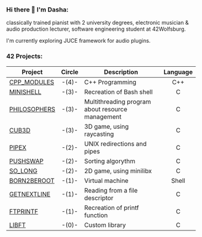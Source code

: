 ### Hi there 👋 I'm Dasha: 
classically trained pianist with 2 university degrees,
electronic musician & audio production lecturer, software engineering student at
42Wolfsburg.

I'm currently exploring JUCE framework for audio plugins.


### 42 Projects:

| Project| Circle  | Description     | Language |
|--------|:-------:|-----------------|:--------:|
|[CPP_MODULES](https://github.com/dashadsh/cpp)|-(4)-|C++ Programming|C++|
|[MINISHELL](https://github.com/dashadsh/minishell)|-(3)-|Recreation of Bash shell|C|
|[PHILOSOPHERS](https://github.com/dashadsh/philo)|-(3)-|Multithreading program about resource management|C|
|[CUB3D](https://github.com/dashadsh/cub3d)|-(3)-|3D game, using raycasting|C|
|[PIPEX](https://github.com//dashadsh/pipex)|-(2)-|UNIX redirections and pipes|C|
|[PUSHSWAP](https://github.comdashadsh/push_swap)|-(2)-|Sorting algorythm|C|
|[SO_LONG](https://github.com/dashadsh/so_long)|-(2)-|2D game, using minilibx|C|
|[BORN2BEROOT](https://github.com/dashadsh/born2beroot)|-(1)-|Virtual machine|Shell|
|[GETNEXTLINE](https://github.com/dashadsh/get_next_line)|-(1)-|Reading from a file descriptor|C|
|[FTPRINTF](https://github.com/dashadsh/ft_printf)|-(1)-|Recreation of printf function|C|
|[LIBFT](https://github.com/dashadsh/libft_extended)|-(0)-|Custom library|C|

<!--
**dashadsh/dashadsh** is a ✨ _special_ ✨ repository because its `README.md` (this file) appears on your GitHub profile.

Here are some ideas to get you started:

- 🔭 I’m currently working on ...
- 🌱 I’m currently learning ...
- 👯 I’m looking to collaborate on ...
- 🤔 I’m looking for help with ...
- 💬 Ask me about ...
- 📫 How to reach me: ...
- 😄 Pronouns: ...
- ⚡ Fun fact: ...
-->
